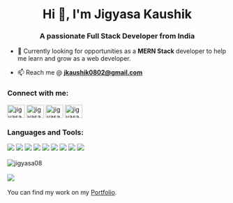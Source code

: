<h1 align="center">Hi 👋, I'm Jigyasa Kaushik</h1>
<h3 align="center">A passionate Full Stack Developer from India</h3>

- 🌱 Currently looking for opportunities as a **MERN Stack** developer to help me learn and grow as a web developer.

- 📫 Reach me @ **jkaushik0802@gmail.com**

<h3 align="left">Connect with me:</h3>
<p align="left">
  <a href="https://twitter.com/KaushikJigyasa" target="blank"><img align="center" src="https://cdn.jsdelivr.net/npm/simple-icons@3.0.1/icons/twitter.svg" alt="jigyasa-kaushik" height="30" width="40" /></a>
  <a href="https://jkaushik0802.medium.com/" target="blank"><img align="center" src="https://cdn.jsdelivr.net/npm/simple-icons@3.0.1/icons/medium.svg" alt="jigyasa-kaushik" height="30" width="40" /></a>
<a href="https://linkedin.com/in/jigyasa-kaushik" target="blank"><img align="center" src="https://cdn.jsdelivr.net/npm/simple-icons@3.0.1/icons/linkedin.svg" alt="jigyasa-kaushik" height="30" width="40" /></a>
<a href="https://codesandbox.com/jigyasa08" target="blank"><img align="center" src="https://cdn.jsdelivr.net/npm/simple-icons@3.0.1/icons/codesandbox.svg" alt="jigyasa08" height="30" width="40" /></a>
</p>



<h3 align="left">Languages and Tools:</h3>
<div>
<img src = "https://img.shields.io/badge/-HTML5-E34F26?style=flat&logo=html5&logoColor=white">
  <img src = "https://img.shields.io/badge/-CSS3-1572B6?style=flat&logo=css3&logoColor=white"> 
  <img src="https://img.shields.io/badge/-JavaScript-eed718?style=flat&logo=javascript&logoColor=ffffff"> 
  <img src="https://img.shields.io/badge/-React-000000?style=flat&logo=react&logoColor=00c8ff">
  <img src="https://img.shields.io/badge/-Redux-764abc?style=flat&logo=redux&logoColor=white">
  <img src="https://img.shields.io/badge/-Node.js-3C873A?style=flat&logo=Node.js&logoColor=white"> 
   <img src="https://img.shields.io/badge/-Express.js-787878?style=flat"> 
  <img src="https://img.shields.io/badge/-MongoDB-4DB33D?style=flat&logo=mongodb&logoColor=FFFFFF"> 
  <img src="https://img.shields.io/badge/-MySQL-F29111?style=flat&logo=mysql&logoColor=FFFFFF">
 
</div>
<br/>
<div>
  <img align="center" src="https://github-readme-stats.vercel.app/api/top-langs?username=jigyasa08&show_icons=true&locale=en&layout=compact" alt="jigyasa08" />
</div>
<br/>

<div><img src="https://github-readme-stats.vercel.app/api?username=jigyasa08&theme=highcontrast&show_icons=true"/></div>
<br/>
You can find my work on my <a href="http://Jigyasa08.github.io/" target="blank">Portfolio</a>.
